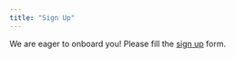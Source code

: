 ```yaml
---
title: "Sign Up"
---
```


We are eager to onboard you! Please fill the [sign up](https://forms.gle/M7VSHAHtVsy2oHhA6) form.
